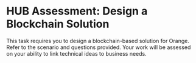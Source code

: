 # HUB Assessment: Design a Blockchain Solution

This task requires you to design a blockchain-based solution for Orange. Refer to the scenario and questions provided. Your work will be assessed on your ability to link technical ideas to business needs.